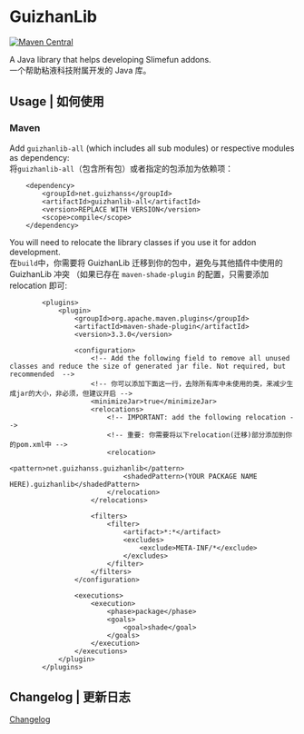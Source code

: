 # GuizhanLib

[![Maven Central](https://img.shields.io/maven-central/v/net.guizhanss/GuizhanLib.svg?label=Maven%20Central)](https://search.maven.org/search?q=g:%22net.guizhanss%22%20AND%20a:%22GuizhanLib%22)

A Java library that helps developing Slimefun addons.  
一个帮助粘液科技附属开发的 Java 库。

## Usage | 如何使用

### Maven

Add `guizhanlib-all` (which includes all sub modules) or respective modules as dependency:  
将`guizhanlib-all`（包含所有包）或者指定的包添加为依赖项：

```
    <dependency>
        <groupId>net.guizhanss</groupId>
        <artifactId>guizhanlib-all</artifactId>
        <version>REPLACE WITH VERSION</version>
        <scope>compile</scope>
    </dependency>
```

You will need to relocate the library classes if you use it for addon development.  
在`build`中，你需要将 GuizhanLib 迁移到你的包中，避免与其他插件中使用的 GuizhanLib 冲突
（如果已存在 `maven-shade-plugin` 的配置，只需要添加 relocation 即可:

```
        <plugins>
            <plugin>
                <groupId>org.apache.maven.plugins</groupId>
                <artifactId>maven-shade-plugin</artifactId>
                <version>3.3.0</version>

                <configuration>
                    <!-- Add the following field to remove all unused classes and reduce the size of generated jar file. Not required, but recommended  -->
                    <!-- 你可以添加下面这一行，去除所有库中未使用的类，来减少生成jar的大小，非必须，但建议开启 -->
                    <minimizeJar>true</minimizeJar>
                    <relocations>
                        <!-- IMPORTANT: add the following relocation -->
                        <!-- 重要: 你需要将以下relocation(迁移)部分添加到你的pom.xml中 -->
                        <relocation>
                            <pattern>net.guizhanss.guizhanlib</pattern>
                            <shadedPattern>(YOUR PACKAGE NAME HERE).guizhanlib</shadedPattern>
                        </relocation>
                    </relocations>

                    <filters>
                        <filter>
                            <artifact>*:*</artifact>
                            <excludes>
                                <exclude>META-INF/*</exclude>
                            </excludes>
                        </filter>
                    </filters>
                </configuration>

                <executions>
                    <execution>
                        <phase>package</phase>
                        <goals>
                            <goal>shade</goal>
                        </goals>
                    </execution>
                </executions>
            </plugin>
        </plugins>
```

## Changelog | 更新日志

[Changelog](/CHANGELOG.md)
